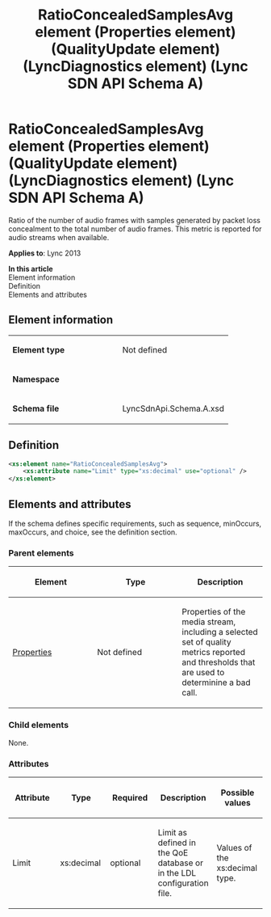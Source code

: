 ﻿---
title: RatioConcealedSamplesAvg element (Properties element) (QualityUpdate element) (LyncDiagnostics element) (Lync SDN API Schema A)
TOCTitle: RatioConcealedSamplesAvg element
ms:assetid: 9582c0ba-f7c1-5a03-be43-35c6647780bf
ms:mtpsurl: https://msdn.microsoft.com/en-us/library/Dn439276(v=office.15)
ms:contentKeyID: 57261012
ms.date: 07/24/2014
mtps_version: v=office.15
dev_langs:
- xml
---

# RatioConcealedSamplesAvg element (Properties element) (QualityUpdate element) (LyncDiagnostics element) (Lync SDN API Schema A)

Ratio of the number of audio frames with samples generated by packet loss concealment to the total number of audio frames. This metric is reported for audio streams when available.


**Applies to**: Lync 2013

**In this article**  
Element information  
Definition  
Elements and attributes  

## Element information

<table>
<colgroup>
<col style="width: 50%" />
<col style="width: 50%" />
</colgroup>
<tbody>
<tr class="odd">
<td><p><strong>Element type</strong></p></td>
<td><p>Not defined</p></td>
</tr>
<tr class="even">
<td><p><strong>Namespace</strong></p></td>
<td><p></p></td>
</tr>
<tr class="odd">
<td><p><strong>Schema file</strong></p></td>
<td><p>LyncSdnApi.Schema.A.xsd</p></td>
</tr>
</tbody>
</table>


## Definition

``` xml
<xs:element name="RatioConcealedSamplesAvg">
    <xs:attribute name="Limit" type="xs:decimal" use="optional" />
</xs:element>
```

## Elements and attributes

If the schema defines specific requirements, such as sequence, minOccurs, maxOccurs, and choice, see the definition section.

### Parent elements

<table>
<colgroup>
<col style="width: 33%" />
<col style="width: 33%" />
<col style="width: 33%" />
</colgroup>
<thead>
<tr class="header">
<th><p>Element</p></th>
<th><p>Type</p></th>
<th><p>Description</p></th>
</tr>
</thead>
<tbody>
<tr class="odd">
<td><p><a href="properties-element-qualityupdate-element-sdn-api-schema-a.md">Properties</a></p></td>
<td><p>Not defined</p></td>
<td><p>Properties of the media stream, including a selected set of quality metrics reported and thresholds that are used to determinine a bad call.</p></td>
</tr>
</tbody>
</table>


### Child elements

None.

### Attributes

<table>
<colgroup>
<col style="width: 20%" />
<col style="width: 20%" />
<col style="width: 20%" />
<col style="width: 20%" />
<col style="width: 20%" />
</colgroup>
<thead>
<tr class="header">
<th><p>Attribute</p></th>
<th><p>Type</p></th>
<th><p>Required</p></th>
<th><p>Description</p></th>
<th><p>Possible values</p></th>
</tr>
</thead>
<tbody>
<tr class="odd">
<td><p>Limit</p></td>
<td><p>xs:decimal</p></td>
<td><p>optional</p></td>
<td><p>Limit as defined in the QoE database or in the LDL configuration file.</p></td>
<td><p>Values of the xs:decimal type.</p></td>
</tr>
</tbody>
</table>

